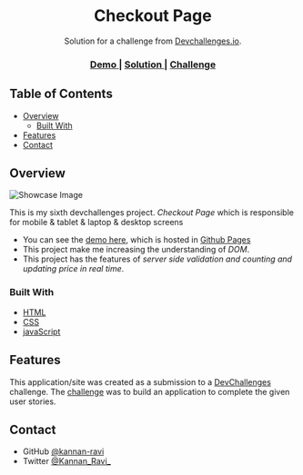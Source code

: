 <!-- Please update value in the {}  -->

<h1 align="center">Checkout Page</h1>

<div align="center">
   Solution for a challenge from  <a href="http://devchallenges.io" target="_blank">Devchallenges.io</a>.
</div>

<div align="center">
  <h3>
    <a href="https://kannan-ravi.github.io/devchallenges-resposive-web-developer/Checkout-Page/index.html">
      Demo
    </a>
    <span> | </span>
    <a href="https://devchallenges.io/solutions/m3Y8kD42nQlQnMpno4ci">
      Solution
    </a>
    <span> | </span>
    <a href="https://devchallenges.io/challenges/Jymh2b2FyebRTUljkNcb">
      Challenge
    </a>
  </h3>
</div>

<!-- TABLE OF CONTENTS -->

## Table of Contents

- [Overview](#overview)
  - [Built With](#built-with)
- [Features](#features)
- [Contact](#contact)
<!-- OVERVIEW -->

## Overview

![Showcase Image](https://raw.githubusercontent.com/kannan-ravi/devchallenges-resposive-web-developer/main/Checkout-Page/src/Showcase.png)

This is my sixth devchallenges project. *Checkout Page* which is responsible for mobile & tablet & laptop & desktop screens


- You can see the [demo here](https://kannan-ravi.github.io/devchallenges-resposive-web-developer/Checkout-Page/index.html), which is hosted in [Github Pages](https://pages.github.com/)
- This project make me increasing the understanding of *DOM*.
- This project has the features of *server side validation and counting and updating price in real time*.

### Built With

<!-- This section should list any major frameworks that you built your project using. Here are a few examples.-->

- [HTML](https://developer.mozilla.org/en-US/docs/Web/HTML)
- [CSS](https://developer.mozilla.org/en-US/docs/Web/CSS)
- [javaScript](https://developer.mozilla.org/en-US/docs/Web/JavaScript)
## Features

<!-- List the features of your application or follow the template. Don't share the figma file here :) -->

This application/site was created as a submission to a [DevChallenges](https://devchallenges.io/challenges) challenge. The [challenge](https://devchallenges.io/challenges/Jymh2b2FyebRTUljkNcb) was to build an application to complete the given user stories.

## Contact

- GitHub [@kannan-ravi](https://github.com/kannan-ravi)
- Twitter [@Kannan_Ravi_](https://twitter.com/Kannan_Ravi_)
